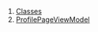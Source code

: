 1.  [Classes](view_model_after_auth_view_models_profile_view_models_profile_page_view_model/#classes)
2.  [ProfilePageViewModel](view_model_after_auth_view_models_profile_view_models_profile_page_view_model/ProfilePageViewModel-class.html)
